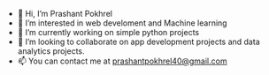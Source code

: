   - 👋 Hi, I’m Prashant Pokhrel
- 👀 I’m interested in web develoment and Machine learning
- 🌱 I’m currently working on simple python projects
-  💞️ I’m looking to collaborate on app development projects and data analytics projects.
- 📫 You can contact me at prashantpokhrel40@gmail.com

<!---
Prashant07-07/Prashant07-07 is a ✨ special ✨ repository because its `README.md` (this file) appears on your GitHub profile.
You can click the Preview link to take a look at your changes.
--->

